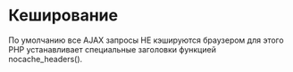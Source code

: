# Кеширование
По умолчанию все AJAX запросы НЕ кэшируются браузером для этого PHP устанавливает специальные заголовки функцией nocache_headers().
